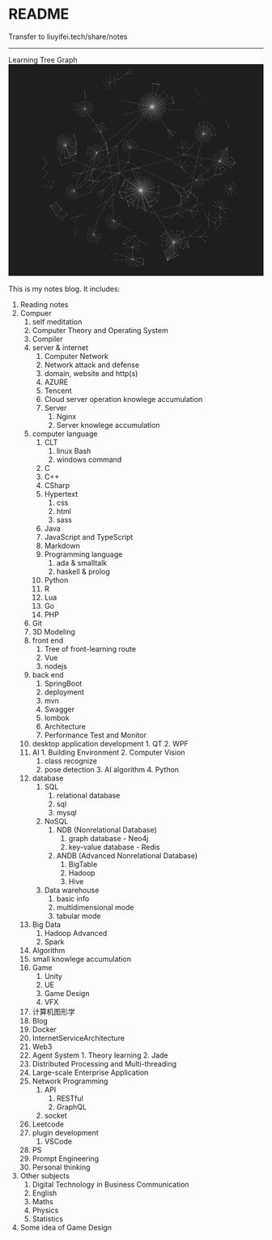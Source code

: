 # README

Transfer to liuyifei.tech/share/notes

----------------------------------------------------
Learning Tree Graph
![](2022-12-09-01-59-01.png)

This is my notes blog. It includes:

1. Reading notes
2. Compuer
    1. self meditation
    2. Computer Theory and Operating System
    3. Compiler
    4. server & internet
       1. Computer Network
       2. Network attack and defense
       3. domain, website and http(s)
       4. AZURE
       5. Tencent
       6. Cloud server operation knowlege accumulation
       7. Server
          1. Nginx
          2. Server knowlege accumulation
    5. computer language
        1. CLT
           1. linux Bash
           2. windows command
        2. C
        3. C++
        4. CSharp
        5. Hypertext
           1. css
           2. html
           3. sass
        6. Java
        7. JavaScript and TypeScript
        8. Markdown
        9. Programming language
           1. ada & smalltalk
           2. haskell & prolog
        10. Python
        11. R
        12. Lua
        13. Go
        14. PHP
    6. Git
    7. 3D Modeling
    8. front end
       1. Tree of front-learning route
       2. Vue
       3. nodejs
    9. back end
       1. SpringBoot
       2. deployment
       3. mvn
       4. Swagger
       5. lombok
       6. Architecture
       7. Performance Test and Monitor
    10. desktop application development
       1.  QT
       2.  WPF
    11. AI
       1. Building Environment
       2. Computer Vision
          1. class recognize
          2. pose detection
       3. AI algorithm
       4. Python
    12. database
        1.  SQL
            1.  relational database
            2.  sql
            3.  mysql
        2.  NoSQL
            1.  NDB (Nonrelational Database)
                1.  graph database - Neo4j
                2.  key-value database - Redis
            2.  ANDB (Advanced Nonrelational Database)
                1.  BigTable
                2.  Hadoop
                3.  Hive
        3.  Data warehouse
            1.  basic info
            2.  multidimensional mode
            3.  tabular mode
    13. Big Data
        1.  Hadoop Advanced
        2.  Spark
    14. Algorithm
    15. small knowlege accumulation
    16. Game
        1.  Unity
        2.  UE
        3.  Game Design
        4.  VFX
    17. 计算机图形学
    18. Blog
    19. Docker
    20. InternetServiceArchitecture
    21. Web3
    22. Agent System
       1. Theory learning
       2. Jade
    23. Distributed Processing and Multi-threading
    24. Large-scale Enterprise Application
    25. Network Programming
        1.  API
            1.  RESTful
            2.  GraphQL
        2. socket
    26. Leetcode
    27. plugin development
        1.  VSCode
    28. PS
    29. Prompt Engineering
    30. Personal thinking
3.  Other subjects
    1.  Digital Technology in Business Communication
    2.  English
    3.  Maths
    4.  Physics
    5.  Statistics
4. Some idea of Game Design

